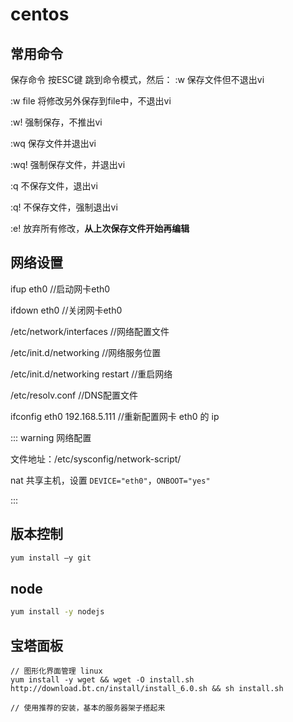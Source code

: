 # centos

## 常用命令

保存命令
按ESC键 跳到命令模式，然后：
:w   保存文件但不退出vi

:w file 将修改另外保存到file中，不退出vi

:w!   强制保存，不推出vi

:wq  保存文件并退出vi

:wq! 强制保存文件，并退出vi

:q 不保存文件，退出vi

:q! 不保存文件，强制退出vi

:e! 放弃所有修改，**从上次保存文件开始再编辑**

## 网络设置

ifup eth0   //启动网卡eth0

ifdown eth0 //关闭网卡eth0

/etc/network/interfaces  //网络配置文件

/etc/init.d/networking  //网络服务位置

/etc/init.d/networking restart  //重启网络

/etc/resolv.conf //DNS配置文件

ifconfig eth0 192.168.5.111 //重新配置网卡 eth0 的 ip

::: warning  网络配置

文件地址：/etc/sysconfig/network-script/

nat 共享主机，设置  `DEVICE="eth0"`，`ONBOOT="yes"`

:::

## 版本控制

```bash
yum install –y git
```

## node

```bash
yum install -y nodejs
```

## 宝塔面板

```bath
// 图形化界面管理 linux
yum install -y wget && wget -O install.sh http://download.bt.cn/install/install_6.0.sh && sh install.sh

// 使用推荐的安装，基本的服务器架子搭起来
```



